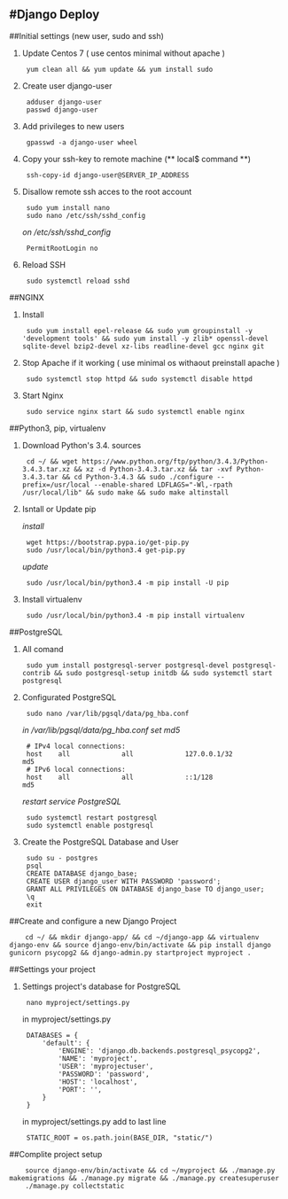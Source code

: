 #Django Deploy
---

##Initial settings (new user, sudo and ssh)

1. Update Centos 7 ( use centos minimal without apache )

        yum clean all && yum update && yum install sudo

2. Create user django-user

        adduser django-user
        passwd django-user

3. Add privileges to new users

        gpasswd -a django-user wheel

4. Copy your ssh-key to remote machine (** local$ command **)

        ssh-copy-id django-user@SERVER_IP_ADDRESS

5. Disallow remote ssh acces to the root account

        sudo yum install nano
        sudo nano /etc/ssh/sshd_config

    *on /etc/ssh/sshd_config* 
        
        PermitRootLogin no

6. Reload SSH

        sudo systemctl reload sshd


##NGINX

1. Install

        sudo yum install epel-release && sudo yum groupinstall -y 'development tools' && sudo yum install -y zlib* openssl-devel sqlite-devel bzip2-devel xz-libs readline-devel gcc nginx git

        
2. Stop Apache if it working ( use minimal os withaout preinstall apache )

        sudo systemctl stop httpd && sudo systemctl disable httpd

4. Start Nginx

        sudo service nginx start && sudo systemctl enable nginx

##Python3, pip, virtualenv

1. Download Python's 3.4. sources

        cd ~/ && wget https://www.python.org/ftp/python/3.4.3/Python-3.4.3.tar.xz && xz -d Python-3.4.3.tar.xz && tar -xvf Python-3.4.3.tar && cd Python-3.4.3 && sudo ./configure --prefix=/usr/local --enable-shared LDFLAGS="-Wl,-rpath /usr/local/lib" && sudo make && sudo make altinstall

2. Isntall or Update pip

   *install*
   
        wget https://bootstrap.pypa.io/get-pip.py
        sudo /usr/local/bin/python3.4 get-pip.py
        
   *update*
   
        sudo /usr/local/bin/python3.4 -m pip install -U pip
        
3. Install virtualenv

        sudo /usr/local/bin/python3.4 -m pip install virtualenv
        
        
##PostgreSQL

1. All comand

        sudo yum install postgresql-server postgresql-devel postgresql-contrib && sudo postgresql-setup initdb && sudo systemctl start postgresql 
        
       
2. Configurated PostgreSQL

        sudo nano /var/lib/pgsql/data/pg_hba.conf

    *in /var/lib/pgsql/data/pg_hba.conf set md5*

        # IPv4 local connections:
        host    all             all             127.0.0.1/32            md5
        # IPv6 local connections:
        host    all             all             ::1/128                 md5
        
    *restart service PostgreSQL*

        sudo systemctl restart postgresql
        sudo systemctl enable postgresql

3. Create the PostgreSQL Database and User

        sudo su - postgres
        psql
        CREATE DATABASE django_base;
        CREATE USER django_user WITH PASSWORD 'password';
        GRANT ALL PRIVILEGES ON DATABASE django_base TO django_user;
        \q
        exit

##Create and configure a new Django Project

        cd ~/ && mkdir django-app/ && cd ~/django-app && virtualenv django-env && source django-env/bin/activate && pip install django gunicorn psycopg2 && django-admin.py startproject myproject .
        


##Settings your project

1. Settings project's database for PostgreSQL

        nano myproject/settings.py

    in myproject/settings.py
    
        DATABASES = {
            'default': {
                'ENGINE': 'django.db.backends.postgresql_psycopg2',
                'NAME': 'myproject',
                'USER': 'myprojectuser',
                'PASSWORD': 'password',
                'HOST': 'localhost',
                'PORT': '',
            }
        }
        
    in myproject/settings.py add to last line
    
        STATIC_ROOT = os.path.join(BASE_DIR, "static/")

##Complite project setup


        source django-env/bin/activate && cd ~/myproject && ./manage.py makemigrations && ./manage.py migrate && ./manage.py createsuperuser
        ./manage.py collectstatic
      

        
    